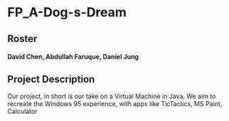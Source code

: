 # FP_A-Dog-s-Dream

## Roster 
#### David Chen, Abdullah Faruque, Daniel Jung ####

## Project Description ##

Our project, in short is our take on a Virtual Machine in Java. We aim to recreate the Windows 95 experience, with apps like TicTactics, MS Paint, Calculator
